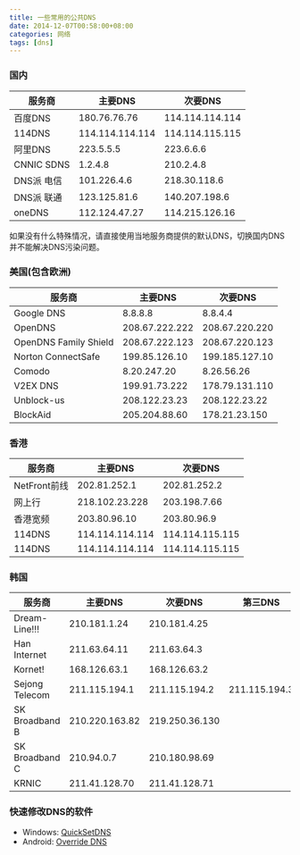 ```yaml
---
title: 一些常用的公共DNS
date: 2014-12-07T00:58:00+08:00
categories: 网络
tags: [dns]
---
```


### 国内

| 服务商 | 主要DNS | 次要DNS |
| --- | --- | --- |
| 百度DNS | 180.76.76.76 | 114.114.114.114 |
| 114DNS | 114.114.114.114 | 114.114.115.115 |
| 阿里DNS | 223.5.5.5 | 223.6.6.6 |
| CNNIC SDNS | 1.2.4.8 | 210.2.4.8 |
| DNS派 电信 | 101.226.4.6 | 218.30.118.6 |
| DNS派 联通 | 123.125.81.6 | 140.207.198.6 |
| oneDNS | 112.124.47.27 | 114.215.126.16 |

如果没有什么特殊情况，请直接使用当地服务商提供的默认DNS，切换国内DNS并不能解决DNS污染问题。

### 美国(包含欧洲)

| 服务商 | 主要DNS | 次要DNS |
| --- | --- | --- |
| Google DNS | 8.8.8.8 | 8.8.4.4 |
| OpenDNS | 208.67.222.222 | 208.67.220.220 |
| OpenDNS Family Shield | 208.67.222.123 | 208.67.220.123 |
| Norton ConnectSafe | 199.85.126.10 | 199.185.127.10 |
| Comodo | 8.20.247.20 | 8.26.56.26 |
| V2EX DNS | 199.91.73.222 | 178.79.131.110 |
| Unblock-us | 208.122.23.23 | 208.122.23.22 |
| BlockAid | 205.204.88.60 | 178.21.23.150 |

### 香港

| 服务商 | 主要DNS | 次要DNS |
| --- | --- | --- |
| NetFront前线 | 202.81.252.1 | 202.81.252.2 |
| 网上行 | 218.102.23.228 | 203.198.7.66 |
| 香港宽频 | 203.80.96.10 | 203.80.96.9 |
| 114DNS | 114.114.114.114 | 114.114.115.115 |
| 114DNS | 114.114.114.114 | 114.114.115.115 |

### 韩国

| 服务商 | 主要DNS | 次要DNS | 第三DNS |
| --- | --- | --- | --- |
| Dream-Line!!! | 210.181.1.24 | 210.181.4.25 |  |
| Han Internet | 211.63.64.11 | 211.63.64.3 |  |
| Kornet! | 168.126.63.1 | 168.126.63.2 |  |
| Sejong Telecom | 211.115.194.1 | 211.115.194.2 | 211.115.194.3 |
| SK Broadband B | 210.220.163.82 | 219.250.36.130 |  |
| SK Broadband C | 210.94.0.7 | 210.180.98.69 |  |
| KRNIC | 211.41.128.70 | 211.41.128.71 |  |

### 快速修改DNS的软件

- Windows: [QuickSetDNS](/uploads/2014/12/quicksetdns.7z)
- Android: [Override DNS](http://www.coolapk.com/apk/net.mx17.overridedns)
